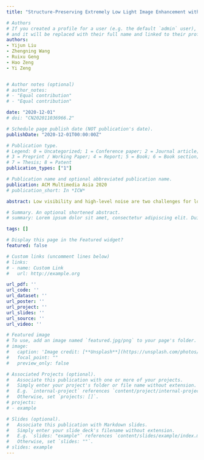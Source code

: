 ```yaml
---
title: "Structure-Preserving Extremely Low Light Image Enhancement with Fractional Order Differential Mask Guidance"

# Authors
# If you created a profile for a user (e.g. the default `admin` user), write the username (folder name) here 
# and it will be replaced with their full name and linked to their profile.
authors:
- Yijun Liu
- Zhengning Wang
- Ruixu Geng
- Hao Zeng
- Yi Zeng


# Author notes (optional)
# author_notes:
# - "Equal contribution"
# - "Equal contribution"

date: "2020-12-01"
# doi: "CN202011036966.2"

# Schedule page publish date (NOT publication's date).
publishDate: "2020-12-01T00:00:00Z"

# Publication type.
# Legend: 0 = Uncategorized; 1 = Conference paper; 2 = Journal article;
# 3 = Preprint / Working Paper; 4 = Report; 5 = Book; 6 = Book section;
# 7 = Thesis; 8 = Patent
publication_types: ["1"]

# Publication name and optional abbreviated publication name.
publication: ACM Multimedia Asia 2020
# publication_short: In *ICW*

abstract: Low visibility and high-level noise are two challenges for low-light image enhancement. In this paper, by introducing fractional order differential, we propose an end-to-end conditional generative adversarial network(GAN) to solve those two problems. For the problem of low visibility, we set up a global discriminator to improve the overall reconstruction quality and restore brightness information. For the high-level noise problem, we introduce fractional order differentiation into both the generator and the discriminator. Compared with conventional end-to-end methods, fractional order can better distinguish noise and high-frequency details, thereby achieving superior noise reduction effects while maintaining details. Finally, experimental results show that the proposed model obtains superior visual effects in low-light image enhancement. By introducing fractional order differential, we anticipate that our framework will enable high quality and detailed image recovery not only in the field of low-light enhancement but also in other fields that require details.

# Summary. An optional shortened abstract.
# summary: Lorem ipsum dolor sit amet, consectetur adipiscing elit. Duis posuere tellus ac convallis placerat. Proin tincidunt magna sed ex sollicitudin condimentum.

tags: []

# Display this page in the Featured widget?
featured: false

# Custom links (uncomment lines below)
# links:
# - name: Custom Link
#   url: http://example.org

url_pdf: ''
url_code: ''
url_dataset: ''
url_poster: ''
url_project: ''
url_slides: ''
url_source: ''
url_video: ''

# Featured image
# To use, add an image named `featured.jpg/png` to your page's folder. 
# image:
#   caption: 'Image credit: [**Unsplash**](https://unsplash.com/photos/pLCdAaMFLTE)'
#   focal_point: ""
#   preview_only: false

# Associated Projects (optional).
#   Associate this publication with one or more of your projects.
#   Simply enter your project's folder or file name without extension.
#   E.g. `internal-project` references `content/project/internal-project/index.md`.
#   Otherwise, set `projects: []`.
# projects:
# - example

# Slides (optional).
#   Associate this publication with Markdown slides.
#   Simply enter your slide deck's filename without extension.
#   E.g. `slides: "example"` references `content/slides/example/index.md`.
#   Otherwise, set `slides: ""`.
# slides: example
---
```


